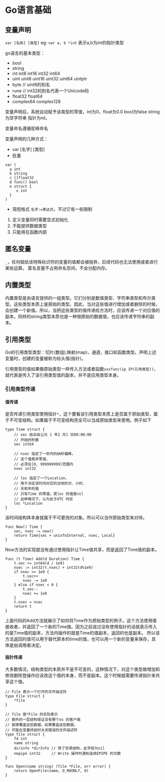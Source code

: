 # Go语言基础
## 变量声明
`var [名称] [类型]`
eg: `var a, b *int` 表示a,b为int的指针类型

go语言的基本类型：
- bool
- string
- int int8 int16 int32 int64
- uint uint8 uint16 uint32 uint64 uintptr
- byte // uint8的别名 
- rune // int32的别名代表一个Unicode码
- float32 float64
- complex64 complex128

变量声明后，系统自动赋予该类型的零值，int为0，float为0.0 bool为false string为空字符串 指针为nil。

变量命名遵循驼峰命名

变量声明的几种方式：
- var [名字] [类型]
- 批量
```
var (
  a int
  b string
  c []float32
  d func() bool
  e struct {
     x int
  }
)
```
- 简短格式 `名字:=表达式`，不过它有一些限制 
1. 定义变量同时需要显式初始化
2. 不能提供数据类型
3. 只能用在函数内部

## 匿名变量
`_`，任何赋给该特殊标识符的变量的值都会被抛弃，后续代码也无法使用或者进行某些运算。
匿名变量不占用命名空间，不会分配内存。

## 内置类型
内置类型是由语言提供的一组类型。它们分别是数值类型、字符串类型和布尔类型。这些类型本质上是原始的类型。因此，当对这些值进行增加或者删除的时候，会创建一个新值。所以，当把这些类型的值传递给方法时，应该传递一个对应值的副本。同样的string类型本质也是一种很原始的数据值，也应该传递字符串的副本。

## 引用类型
Go的引用类型类型：切片(数组),映射(map)，通道，接口和函数类型。声明上述变量时，创建的变量被称为标头值(指针)。

引用类型的值如果像原始类型一样传入方法或者函数`xxxfunc(ip IP(引用类型))`，就代表是传入了该引用类型值的副本，并不是应用类型本身。

### 引用类型传递
#### 值传递
是否传递引用类型使用指针`*`，这个要看该引用类型本质上是否属于原始类型，属于不可变结构。如果属于不可变结构完全可以当成原始类型来使用。例子如下
```
type Time struct {
    // sec 给出自公元 1 年1 月1 日00:00:00
    // 开始的秒数
    sec int64

    // nsec 指定了一秒内的纳秒偏移，
    // 这个值是非零值，
    // 必须在[0, 999999999]范围内
    nsec int32

    // loc 指定了一个Location，
    // 用于决定该时间对应的当地的分、小时、
    // 天和年的值
    // 只有Time 的零值，其loc 的值是nil
    // 这种情况下，认为处于UTC 时区
    loc *Location
}
```
该时间结构体本身就属于不可更改的对象。所以可以当作原始类型来对待。
```
func Now() Time {
    sec, nsec := now()
    return Time{sec + unixToInternal, nsec, Local}
}
```
Now方法的实现就没有通过使用指针让Time值共享，而是返回了Time值的副本。
```
func (t Time) Add(d Duration) Time {
    t.sec += int64(d / 1e9)
    nsec := int32(t.nsec) + int32(d%1e9)
    if nsec >= 1e9 {
        t.sec++
        nsec -= 1e9
    } else if nsec < 0 {
        t.sec--
        nsec += 1e9
    }
    t.nsec = nsec
    return t
}
```
上面代码的Add方法就展示了如何将Time作为原始类型的例子。这个方法使用值接收者，并返回了一个新的Time值。因为之前说过没有使用指针的话就表示传入的是Time值的副本，方法内操作的就是Time的值副本，返回的也是副本。
所以该方法返回的值可以用于替代原本的time的值，也可以用一个新的变量来保存，具体是由调用者决定。

#### 指针传递
大多数情况，结构类型的本质并不是不可变的，这种情况下，对这个类型做增加和修改删除登操作应该改这个值的本身，而不是副本。这个时候就需要传递指针来共享这个值。
```
// File 表示一个打开的文件描述符
type File struct {
    *file
}

// file 是*File 的实际表示
// 额外的一层结构保证没有哪个os 的客户端
// 能够覆盖这些数据。如果覆盖这些数据，
// 可能在变量终结时关闭错误的文件描述符
type file struct {
    fd int
    name string
    dirinfo *dirInfo // 除了目录结构，此字段为nil
    nepipe int32     // Write 操作时遇到连续EPIPE 的次数
}
```

```
func Open(name string) (file *File, err error) {
    return OpenFile(name, O_RDONLY, 0)
}
```


